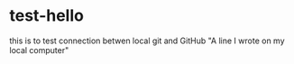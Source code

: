 # test-hello
this is to test connection betwen local git and GitHub
"A line I wrote on my local computer" 

